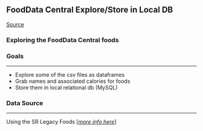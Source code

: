 ## FoodData Central Explore/Store in Local DB

<a href="https://fdc.nal.usda.gov/index.html"><p>Source</p></a> 

### Exploring the FoodData Central foods

### Goals
<hr/>

- Explore some of the csv files as dataframes
- Grab names and associated calories for foods
- Store them in local relational db (MySQL)

### Data Source
<hr/>

Using the SR Legacy Foods [<a href=""><em>more info here</em></a>]